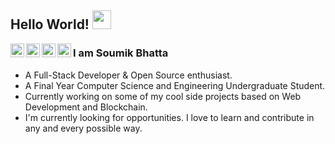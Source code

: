 ## Hello World! <img src="https://raw.githubusercontent.com/iampavangandhi/iampavangandhi/master/gifs/Hi.gif" width="30px"></h2>

<a href="https://twitter.com/soumik_1712">
  <img align="left" alt="Soumik's Twitter" width="22px" src="https://cdn.jsdelivr.net/npm/simple-icons@v3/icons/twitter.svg" />
</a>
<a href="https://www.linkedin.com/in/soumikbhatta/">
  <img align="left" alt="Soumik's Linkdein" width="22px" src="https://cdn.jsdelivr.net/npm/simple-icons@v3/icons/linkedin.svg" />
</a>
<a href="https://github.com/Soumikbhatta">
  <img align="left" alt="Soumik's Github" width="22px" src="https://cdn.jsdelivr.net/npm/simple-icons@v3/icons/github.svg" />
</a>
<a href="https://medium.com/@darshanjain_5991">
  <img align="left" alt="Darshan's Facebook" width="22px" src="https://cdn.jsdelivr.net/npm/simple-icons@3.13.0/icons/facebook.svg" />
</a>


### I am Soumik Bhatta
- A Full-Stack Developer & Open Source enthusiast.
- A Final Year Computer Science and Engineering Undergraduate Student. 
- Currently working on some of my cool side projects based on Web Development and Blockchain.
- I'm currently looking for opportunities. I love to learn and contribute in any and every possible way.
